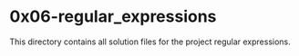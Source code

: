 # 0x06-regular_expressions
This directory contains all solution files for the project regular expressions.

